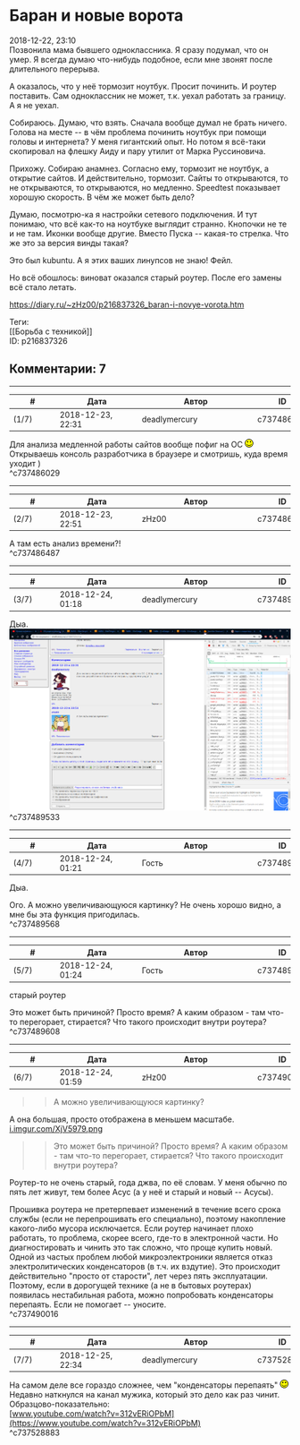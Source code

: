 Баран и новые ворота
====================

  
2018-12-22, 23:10  
 Позвонила мама бывшего одноклассника. Я сразу подумал, что он умер. Я всегда думаю что-нибудь подобное, если мне звонят после длительного перерыва.   
   
 А оказалось, что у неё тормозит ноутбук. Просит починить. И роутер поставить. Сам одноклассник не может, т.к. уехал работать за границу. А я не уехал.   
   
 Собираюсь. Думаю, что взять. Сначала вообще думал не брать ничего. Голова на месте -- в чём проблема починить ноутбук при помощи головы и интернета? У меня гигантский опыт. Но потом я всё-таки скопировал на флешку Аиду и пару утилит от Марка Руссиновича.   
   
 Прихожу. Собираю анамнез. Согласно ему, тормозит не ноутбук, а открытие сайтов. И действительно, тормозит. Сайты то открываются, то не открываются, то открываются, но медленно. Speedtest показывает хорошую скорость. В чём же может быть дело?   
   
 Думаю, посмотрю-ка я настройки сетевого подключения. И тут понимаю, что всё как-то на ноутбуке выглядит странно. Кнопочки не те и не там. Иконки вообще другие. Вместо Пуска -- какая-то стрелка. Что же это за версия винды такая?   
   
 Это был kubuntu. А я этих ваших линупсов не знаю! Фейл.   
   
 Но всё обошлось: виноват оказался старый роутер. После его замены всё стало летать.   
  
<https://diary.ru/~zHz00/p216837326_baran-i-novye-vorota.htm>  
  
Теги:  
[[Борьба с техникой]]  
ID: p216837326  


Комментарии: 7
--------------

  


---



|         #         |              Дата              |                     Автор                     |           ID           |
| --- | --- | --- | --- |
| (1/7) | 2018-12-23, 22:31 | deadlymercury | c737486029 |

  
 Для анализа медленной работы сайтов вообще пофиг на ОС ![:)](pics/3.gif) Открываешь консоль разработчика в браузере и смотришь, куда время уходит )   
 ^c737486029

---



|         #         |              Дата              |                     Автор                     |           ID           |
| --- | --- | --- | --- |
| (2/7) | 2018-12-23, 22:51 | zHz00 | c737486487 |

  
 А там есть анализ времени?!   
 ^c737486487

---



|         #         |              Дата              |                     Автор                     |           ID           |
| --- | --- | --- | --- |
| (3/7) | 2018-12-24, 01:18 | deadlymercury | c737489533 |

  
 Дыа.   
 ![](pics/XjV5979.png)   
 ^c737489533

---



|         #         |              Дата              |                     Автор                     |           ID           |
| --- | --- | --- | --- |
| (4/7) | 2018-12-24, 01:21 | Гость | c737489568 |

  
  Дыа.    
   
 Ого. А можно увеличивающуюся картинку? Не очень хорошо видно, а мне бы эта функция пригодилась.   
 ^c737489568

---



|         #         |              Дата              |                     Автор                     |           ID           |
| --- | --- | --- | --- |
| (5/7) | 2018-12-24, 01:24 | Гость | c737489608 |

  
  старый роутер    
   
 Это может быть причиной? Просто время? А каким образом - там что-то перегорает, стирается? Что такого происходит внутри роутера?   
 ^c737489608

---



|         #         |              Дата              |                     Автор                     |           ID           |
| --- | --- | --- | --- |
| (6/7) | 2018-12-24, 01:59 | zHz00 | c737490016 |

  
 >>А можно увеличивающуюся картинку?   
   
 А она большая, просто отображена в меньшем масштабе.  [i.imgur.com/XjV5979.png](pics/XjV5979.png)    
   
 >>Это может быть причиной? Просто время? А каким образом - там что-то перегорает, стирается? Что такого происходит внутри роутера?   
   
 Роутер-то не очень старый, года джва, по её словам. У меня обычно по пять лет живут, тем более Асус (а у неё и старый и новый -- Асусы).   
   
 Прошивка роутера не претерпевает изменений в течение всего срока службы (если не перепрошивать его специально), поэтому накопление какого-либо мусора исключается. Если роутер начинает плохо работать, то проблема, скорее всего, где-то в электронной части. Но диагностировать и чинить это так сложно, что проще купить новый. Одной из частых проблем любой микроэлектроники является отказ электролитических конденсаторов (в т.ч. их вздутие). Это происходит действительно "просто от старости", лет через пять эксплуатации. Поэтому, если в дорогущей технике (а не в бытовых роутерах) появилась нестабильная работа, можно попробовать конденсаторы перепаять. Если не помогает -- уносите.   
 ^c737490016

---



|         #         |              Дата              |                     Автор                     |           ID           |
| --- | --- | --- | --- |
| (7/7) | 2018-12-25, 22:34 | deadlymercury | c737528883 |

  
 На самом деле все гораздо сложнее, чем "конденсаторы перепаять" ![:)](pics/3.gif)   
 Недавно наткнулся на канал мужика, который это дело как раз чинит. Образцово-показательно:   
  [www.youtube.com/watch?v=312vERiOPbM](https://www.youtube.com/watch?v=312vERiOPbM)    
 ^c737528883